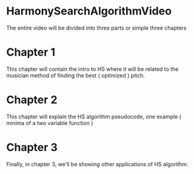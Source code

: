 # HarmonySearchAlgorithmVideo
The entire video will be divided into three parts or simple three chapters

# Chapter 1
This chapter will contain the intro to HS where it will be related to the musician method of finding the best ( optimized ) pitch.

# Chapter 2
This chapter will explain the HS algorithm pseudocode, one example ( minima of a two variable function )

# Chapter 3
Finally, in  chapter 3, we'll be showing other applications of HS algorithm.
